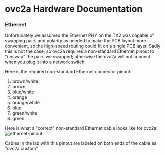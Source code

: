 # ovc2a Hardware Documentation

### Ethernet

Unfortunately we assumed the Ethernet PHY on the TX2 was capable of swapping
pairs and polarity as needed to make the PCB layout more convenient, so the
high-speed routing could fit on a single PCB layer. Sadly this is not the
case, so ovc2a requires a non-standard Ethernet pinout to "unswap" the pairs
we swapped; otherwise the ovc2a will not connect when you plug it into a
network switch.

Here is the required non-standard Ethernet connector pinout:
 1. brown/white
 1. brown
 1. blue/white
 1. orange
 1. orange/white
 1. blue
 1. green/white
 1. green

Here is what a "correct" non-standard Ethernet cable looks like for ovc2a:
![ethernet-pinout](https://github.com/osrf/ovc/raw/master/doc/ovc2a_non_standard_ethernet_pinout.jpg "Non-standard Ethernet cable requirement")

Cables in the lab with this pinout are labeled on both ends of the cable as
"ovc2a custom"
